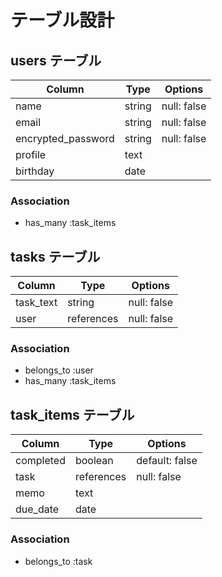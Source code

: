 # テーブル設計

## users テーブル

| Column             | Type   | Options     |
| ------------------ | ------ | ----------- |
| name               | string | null: false |
| email              | string | null: false |
| encrypted_password | string | null: false |
| profile            | text   |             |
| birthday           | date   |             |

### Association

- has_many :task_items

## tasks テーブル

| Column    | Type       | Options     |
| --------- | ---------- | ----------- |
| task_text | string     | null: false |
| user      | references | null: false |

### Association

- belongs_to :user
- has_many :task_items

## task_items テーブル

| Column    | Type       | Options        |
| --------- | ---------- | -------------- |
| completed | boolean    | default: false |
| task      | references | null: false    |
| memo      | text       |                |
| due_date  | date       |                |

### Association

- belongs_to :task
